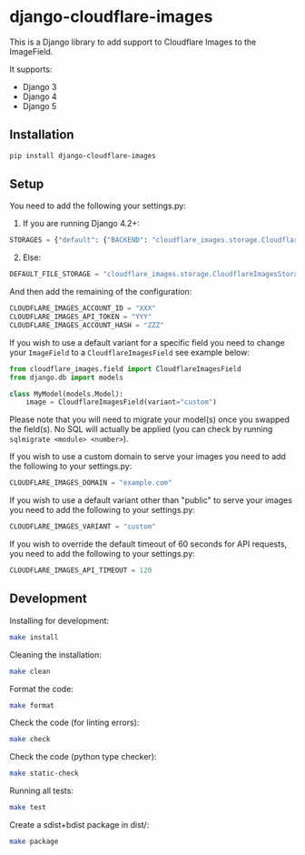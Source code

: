 # django-cloudflare-images

This is a Django library to add support to Cloudflare Images to the ImageField.

It supports:

 * Django 3
 * Django 4
 * Django 5

## Installation

```sh
pip install django-cloudflare-images
```

## Setup

You need to add the following your settings.py:


1. If you are running Django 4.2+:

```python
STORAGES = {"default": {"BACKEND": "cloudflare_images.storage.CloudflareImagesStorage"}}
```

2. Else:


```python
DEFAULT_FILE_STORAGE = "cloudflare_images.storage.CloudflareImagesStorage"
```

And then add the remaining of the configuration:

```python
CLOUDFLARE_IMAGES_ACCOUNT_ID = "XXX"
CLOUDFLARE_IMAGES_API_TOKEN = "YYY"
CLOUDFLARE_IMAGES_ACCOUNT_HASH = "ZZZ"
```

If you wish to use a default variant for a specific field you need to change your `ImageField` to a `CloudflareImagesField` see example below:

```python
from cloudflare_images.field import CloudflareImagesField
from django.db import models

class MyModel(models.Model):
    image = CloudflareImagesField(variant="custom")


```

Please note that you will need to migrate your model(s) once you swapped the field(s). No SQL will actually be applied (you can check by running `sqlmigrate <module> <number>`).

If you wish to use a custom domain to serve your images you need to add the following to your settings.py:

```python
CLOUDFLARE_IMAGES_DOMAIN = "example.com"
```

If you wish to use a default variant other than "public" to serve your images you need to add the following to your settings.py:

```python
CLOUDFLARE_IMAGES_VARIANT = "custom"
```

If you wish to override the default timeout of 60 seconds for API requests, you need to add the following to your settings.py:

```python
CLOUDFLARE_IMAGES_API_TIMEOUT = 120
```
## Development

Installing for development:

```sh
make install
```

Cleaning the installation:

```sh
make clean
```

Format the code:

```sh
make format
```

Check the code (for linting errors):

```sh
make check
```

Check the code (python type checker):

```sh
make static-check
```

Running all tests:

```sh
make test
```

Create a sdist+bdist package in dist/:

```sh
make package
```

